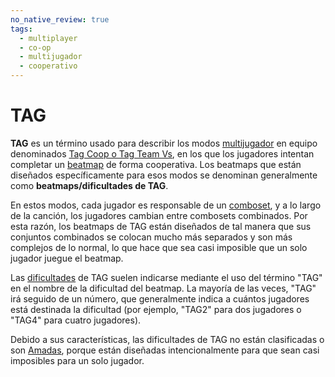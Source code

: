 ```yaml
---
no_native_review: true
tags:
  - multiplayer
  - co-op
  - multijugador
  - cooperativo
---
```


# TAG

**TAG** es un término usado para describir los modos [multijugador](/wiki/Client/Interface/Multiplayer) en equipo denominados [Tag Coop o Tag Team Vs](/wiki/Client/Interface/Multiplayer#tag-co-op-/-tag-team-vs), en los que los jugadores intentan completar un [beatmap](/wiki/Beatmap) de forma cooperativa. Los beatmaps que están diseñados específicamente para esos modos se denominan generalmente como **beatmaps/dificultades de TAG**.

En estos modos, cada jugador es responsable de un [comboset](/wiki/Beatmapping/Combo), y a lo largo de la canción, los jugadores cambian entre combosets combinados. Por esta razón, los beatmaps de TAG están diseñados de tal manera que sus conjuntos combinados se colocan mucho más separados y son más complejos de lo normal, lo que hace que sea casi imposible que un solo jugador juegue el beatmap.

Las [dificultades](/wiki/Beatmap/Difficulty) de TAG suelen indicarse mediante el uso del término "TAG" en el nombre de la dificultad del beatmap. La mayoría de las veces, "TAG" irá seguido de un número, que generalmente indica a cuántos jugadores está destinada la dificultad (por ejemplo, "TAG2" para dos jugadores o "TAG4" para cuatro jugadores).

Debido a sus características, las dificultades de TAG no están clasificadas o son [Amadas](/wiki/Beatmap/Category#amados), porque están diseñadas intencionalmente para que sean casi imposibles para un solo jugador.
